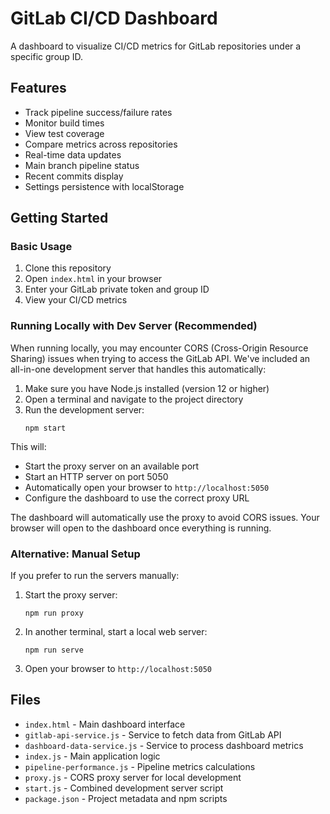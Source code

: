 # GitLab CI/CD Dashboard

A dashboard to visualize CI/CD metrics for GitLab repositories under a specific group ID.

## Features

- Track pipeline success/failure rates
- Monitor build times
- View test coverage
- Compare metrics across repositories
- Real-time data updates
- Main branch pipeline status
- Recent commits display
- Settings persistence with localStorage

## Getting Started

### Basic Usage

1. Clone this repository
2. Open `index.html` in your browser
3. Enter your GitLab private token and group ID
4. View your CI/CD metrics

### Running Locally with Dev Server (Recommended)

When running locally, you may encounter CORS (Cross-Origin Resource Sharing) issues when trying to access the GitLab API. We've included an all-in-one development server that handles this automatically:

1. Make sure you have Node.js installed (version 12 or higher)
2. Open a terminal and navigate to the project directory
3. Run the development server:
   ```
   npm start
   ```

This will:
- Start the proxy server on an available port
- Start an HTTP server on port 5050
- Automatically open your browser to `http://localhost:5050`
- Configure the dashboard to use the correct proxy URL

The dashboard will automatically use the proxy to avoid CORS issues. Your browser will open to the dashboard once everything is running.

### Alternative: Manual Setup

If you prefer to run the servers manually:

1. Start the proxy server:
   ```
   npm run proxy
   ```
2. In another terminal, start a local web server:
   ```
   npm run serve
   ```
3. Open your browser to `http://localhost:5050`

## Files

- `index.html` - Main dashboard interface
- `gitlab-api-service.js` - Service to fetch data from GitLab API
- `dashboard-data-service.js` - Service to process dashboard metrics
- `index.js` - Main application logic
- `pipeline-performance.js` - Pipeline metrics calculations
- `proxy.js` - CORS proxy server for local development
- `start.js` - Combined development server script
- `package.json` - Project metadata and npm scripts